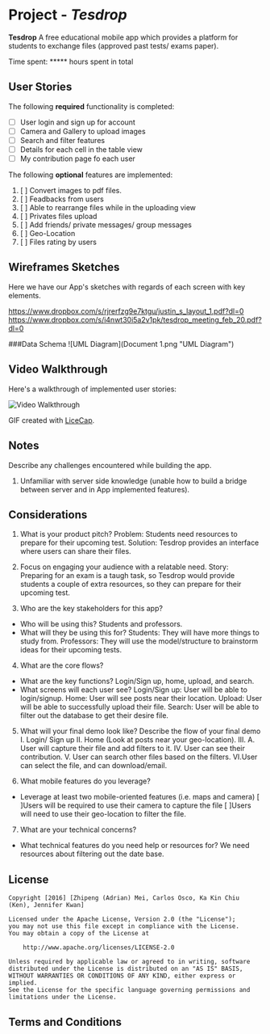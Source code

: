# Project - *Tesdrop*

**Tesdrop** 
A free educational mobile app which provides a platform for students to exchange files (approved past tests/ exams paper).

Time spent: ***** hours spent in total

## User Stories

The following **required** functionality is completed:

- [ ] User login and sign up for account
- [ ] Camera and Gallery to upload images 
- [ ] Search and filter features
- [ ] Details for each cell in the table view
- [ ] My contribution page fo each user

The following **optional** features are implemented:

1. [ ] Convert images to pdf files. 
2. [ ] Feadbacks from users
3. [ ] Able to rearrange files while in the uploading view
4. [ ] Privates files upload
5. [ ] Add friends/ private messages/ group messages
6. [ ] Geo-Location
7. [ ] Files rating by users

## Wireframes Sketches 

Here we have our App's sketches with regards of each screen with key elements.

https://www.dropbox.com/s/rjrerfzg9e7ktgu/justin_s_layout_1.pdf?dl=0 
https://www.dropbox.com/s/i4nwt30i5a2v1pk/tesdrop_meeting_feb_20.pdf?dl=0

###Data Schema
![UML Diagram](Document 1.png "UML Diagram")


## Video Walkthrough 

Here's a walkthrough of implemented user stories:

<img src='#' title='Video Walkthrough' width='' alt='Video Walkthrough' />

GIF created with [LiceCap](http://www.cockos.com/licecap/).

## Notes

Describe any challenges encountered while building the app.
1. Unfamiliar with server side knowledge (unable how to build a bridge between server and in App implemented features).

## Considerations

1. What is your product pitch?
Problem: Students need resources to prepare for their upcoming test.
Solution: Tesdrop provides an interface where users can share their files.

2. Focus on engaging your audience with a relatable need.
Story: Preparing for an exam is a taugh task, so Tesdrop would provide students a couple of extra resources, so they can prepare for their upcoming test.

3. Who are the key stakeholders for this app?
- Who will be using this?
    Students and professors.
- What will they be using this for?
    Students: They will have more things to study from.
    Professors: They will use the model/structure to brainstorm ideas for their upcoming tests.

4. What are the core flows?
- What are the key functions?
    Login/Sign up, home, upload, and search.
- What screens will each user see?
    Login/Sign up: User will be able to login/signup.
    Home: User will see posts near their location.
    Upload: User will be able to successfully upload their file.
    Search: User will be able to filter out the database to get their desire file.

5. What will your final demo look like?
Describe the flow of your final demo
I. Login/ Sign up
II. Home (Look at posts near your geo-location).
III. A. User will capture their file and add filters to it.
IV. User can see their contribution.
V. User can search other files based on the filters.
VI.User can select the file, and can download/email.

6. What mobile features do you leverage?
- Leverage at least two mobile-oriented features (i.e. maps and camera)
    [ ]Users will be required to use their camera to capture the file
    [ ]Users will need to use their geo-location to filter the file.

7. What are your technical concerns?
- What technical features do you need help or resources for?
    We need resources about filtering out the date base.


## License

    Copyright [2016] [Zhipeng (Adrian) Mei, Carlos Osco, Ka Kin Chiu (Ken), Jennifer Kwan]

    Licensed under the Apache License, Version 2.0 (the "License");
    you may not use this file except in compliance with the License.
    You may obtain a copy of the License at

        http://www.apache.org/licenses/LICENSE-2.0

    Unless required by applicable law or agreed to in writing, software
    distributed under the License is distributed on an "AS IS" BASIS,
    WITHOUT WARRANTIES OR CONDITIONS OF ANY KIND, either express or implied.
    See the License for the specific language governing permissions and
    limitations under the License.

## Terms and Conditions
